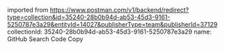 imported from https://www.postman.com/v1/backend/redirect?type=collection&id=35240-28b0b94d-ab53-45d3-9161-5250787e3a29&entityId=14027&publisherType=team&publisherId=37129
collectionId: 35240-28b0b94d-ab53-45d3-9161-5250787e3a29
name: GitHub Search Code Copy